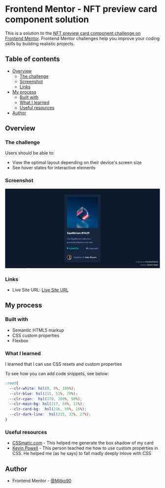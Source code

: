 # Frontend Mentor - NFT preview card component solution

This is a solution to the [NFT preview card component challenge on Frontend Mentor](https://www.frontendmentor.io/challenges/nft-preview-card-component-SbdUL_w0U). Frontend Mentor challenges help you improve your coding skills by building realistic projects. 

## Table of contents

- [Overview](#overview)
  - [The challenge](#the-challenge)
  - [Screenshot](#screenshot)
  - [Links](#links)
- [My process](#my-process)
  - [Built with](#built-with)
  - [What I learned](#what-i-learned)
  - [Useful resources](#useful-resources)
- [Author](#author)

## Overview

### The challenge

Users should be able to:

- View the optimal layout depending on their device's screen size
- See hover states for interactive elements

### Screenshot

![](./screenshot-nft-preview-card.jpg)

### Links

- Live Site URL: [Live Site URL](https://gilded-hamster-5c664d.netlify.app/)

## My process

### Built with

- Semantic HTML5 markup
- CSS custom properties
- Flexbox

### What I learned

I learned that I can use CSS resets and custom properties

To see how you can add code snippets, see below:


```css
:root{
  --clr-white: hsl(0, 0%, 100%);
  --clr-blue: hsl(215, 51%, 70%);
  --clr-cyan:  hsl(178, 100%, 50%);
  --clr-main-bg: hsl(217, 54%, 11%);
  --clr-card-bg:  hsl(216, 50%, 16%);
  --clr-dark-line:  hsl(215, 32%, 27%);
}
```

### Useful resources

- [CSSmatic.com](https://www.cssmatic.com/) - This helped me generate the box shadow of my card
- [Kevin Powell](https://www.youtube.com/@KevinPowell) - This person teached me how to use custom properties in CSS. He helped me (as he says) to fall madly deeply inlove with CSS

## Author

- Frontend Mentor - [@Mitko90](https://www.frontendmentor.io/profile/Mitko90)



